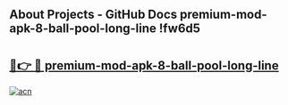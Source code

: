 ## About Projects - GitHub Docs premium-mod-apk-8-ball-pool-long-line !fw6d5

# <h2><a href="https://andorid.site?title=premium-mod-apk-8-ball-pool-long-line&ref=13PRO">🔗👉 🔴 premium-mod-apk-8-ball-pool-long-line</a></h2>

[![acn](https://github.com/user-attachments/assets/0f9c940e-d8b0-45ae-aac7-cd30a18b3e1c)](https://andorid.site?title=premium-mod-apk-8-ball-pool-long-line&ref=13PRO)

